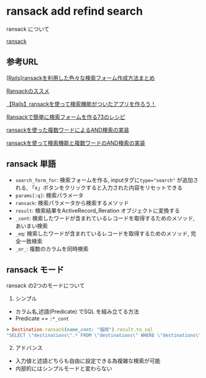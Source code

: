# ransack add refind search

ransack について

[ransack](https://github.com/activerecord-hackery/ransack)

## 参考URL

[[Rails]ransackを利用した色々な検索フォーム作成方法まとめ](https://qiita.com/nishina555/items/2c1f8bae980e426519bc)

[Ransackのススメ](https://qiita.com/nysalor/items/9a95d91f2b97a08b96b0)

[【Rails】ransackを使って検索機能がついたアプリを作ろう！](https://pikawaka.com/rails/ransack)

[Ransackで簡単に検索フォームを作る73のレシピ](http://nekorails.hatenablog.com/entry/2017/05/31/173925)

[ransackを使った複数ワードによるAND検索の実装](https://qiita.com/EastResident/items/54047e6e85dda0418dad)

[ransackを使って検索機能と複数ワードのAND検索の実装](https://qiita.com/shh-nkmr/items/da4d51fd262edbc4aafa)

## ransack 単語

* `search_form_for`: 検索フォームを作る, inputタグに`type="search"` が追加される, 「x」ボタンをクリックすると入力された内容をリセットできる
* `params[:q]`: 検索パラメータ
* `ransack`: 検索パラメータから検索するメソッド
* `result`: 検索結果をActiveRecord_Reration オブジェクトに変換する
* `_cont`: 検索したワードが含まれているレコードを取得するためのメソッド, あいまい検索
* `_eq`: 検索したワードが含まれているレコードを取得するためのメソッド, 完全一致検索
* `_or_`: 複数のカラムを同時検索

## ransack モード

ransack の2つのモードについて

1. シンプル

* カラム名,述語(Predicate) でSQL を組み立てる方法
* Predicate == `:*_cont`

```Ruby
> Destination.ransack(name_cont: "福岡").result.to_sql
"SELECT \"destinations\".* FROM \"destinations\" WHERE \"destinations\".\"name\" ILIKE '%福岡%' ORDER BY \"destinations\".\"created_at\" DESC"
```

2. アドバンス

* 入力値と述語どちらも自由に設定できる為複雑な検索が可能
* 内部的にはシンプルモードと変わらない
